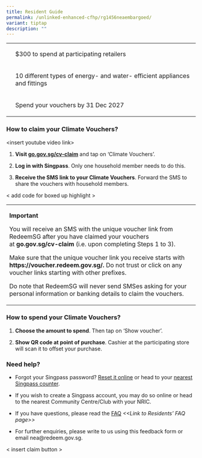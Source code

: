 ```yaml
---
title: Resident Guide
permalink: /unlinked-enhanced-cfhp/rg1456neaembargoed/
variant: tiptap
description: ""
---
```

<p></p>
<table>
<tbody>
<tr>
<th rowspan="1" colspan="1">
<p></p>
</th>
<td rowspan="1" colspan="1">
<p>$300 to spend at participating retailers</p>
</td>
</tr>
<tr>
<td rowspan="1" colspan="1">
<p></p>
</td>
<td rowspan="1" colspan="1">
<p>10 different types of energy- and water- efficient appliances and fittings</p>
</td>
</tr>
<tr>
<td rowspan="1" colspan="1">
<p></p>
</td>
<td rowspan="1" colspan="1">
<p>Spend your vouchers by 31 Dec 2027</p>
</td>
</tr>
</tbody>
</table>
<h3>How to claim your Climate Vouchers?</h3>
<p>&lt;insert youtube video link&gt;</p>
<p></p>
<ol data-tight="true" class="tight">
<li>
<p><strong>Visit <a href="http://go.gov.sg/cv-claim" rel="noopener noreferrer nofollow" target="_blank">go.gov.sg/cv-claim</a></strong> and
tap on ‘Climate Vouchers’.</p>
<p></p>
</li>
<li>
<p><strong>Log in with Singpass</strong>. Only one household member needs
to do this.</p>
<p></p>
</li>
<li>
<p><strong>Receive the SMS link to your Climate Vouchers</strong>. Forward
the SMS to share the vouchers with household members.</p>
</li>
</ol>
<p>&lt; add code for boxed up highlight &gt;</p>
<table>
<tbody>
<tr>
<td rowspan="1" colspan="1">
<p><strong>Important</strong>
</p>
<p>You will receive an SMS with the unique voucher link from RedeemSG after
you have claimed your vouchers at&nbsp;<strong><a rel="noopener noreferrer nofollow" target="_blank">go.gov.sg/cv-claim</a></strong>&nbsp;(i.e.
upon completing Steps 1 to 3).</p>
<p>Make sure that the unique voucher link you receive starts with <strong><a rel="noopener noreferrer nofollow" target="_blank">https://voucher.redeem.gov.sg/</a>.</strong> Do
not trust or click on any voucher links starting with other prefixes.</p>
<p>Do note that RedeemSG will never send SMSes asking for your personal information
or banking details to claim the vouchers.</p>
</td>
</tr>
</tbody>
</table>
<h3>How to spend your Climate Vouchers?</h3>
<ol data-tight="true" class="tight">
<li>
<p><strong>Choose the amount to spend</strong>. Then tap on ‘Show voucher’.</p>
<p></p>
</li>
<li>
<p><strong>Show QR code at point of purchase</strong>. Cashier at the participating
store will scan it to offset your purchase.</p>
</li>
</ol>
<h3>Need help?</h3>
<ul data-tight="true" class="tight">
<li>
<p>Forgot your Singpass password? <a href="http://www.singpass.gov.sg/singpass/onlineresetpassword/userdetail" rel="noopener noreferrer nofollow" target="_blank">Reset it online</a>&nbsp;or
head to your&nbsp;<a href="https://www.singpass.gov.sg/home/ui/counter-locations" rel="noopener noreferrer nofollow" target="_blank">nearest Singpass counter</a>.</p>
</li>
<li>
<p>If you wish to create a Singpass account, you may do so online or head
to the nearest Community Centre/Club with your NRIC.</p>
</li>
<li>
<p>If you have questions, please read the <a href="#_FAQ" rel="noopener noreferrer nofollow" target="_blank">FAQ</a>  <em>&lt;&lt;Link to Residents’ FAQ page&gt;&gt;</em>
</p>
</li>
<li>
<p>For further enquiries, please write to us using this feedback form or
email <a rel="noopener noreferrer nofollow" target="_blank">nea@redeem.gov.sg</a>.</p>
</li>
</ul>
<p></p>
<p>&lt; insert claim button &gt;</p>
